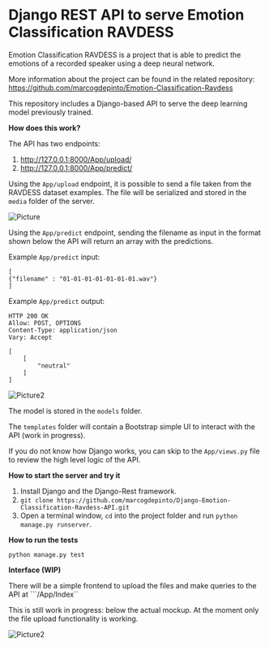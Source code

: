 # Django REST API to serve Emotion Classification RAVDESS

Emotion Classification RAVDESS is a project that is able to predict the emotions of a recorded speaker using a deep neural network.

More information about the project can be found in the related repository: https://github.com/marcogdepinto/Emotion-Classification-Ravdess

This repository includes a Django-based API to serve the deep learning model previously trained.

 **How does this work?**
 
 The API has two endpoints:
 
 1) http://127.0.0.1:8000/App/upload/
 2) http://127.0.0.1:8000/App/predict/ 
 
Using the `App/upload` endpoint, it is possible to send a file taken from the RAVDESS dataset examples. The file will be serialized and stored in the `media` folder of the server.

![Picture](https://github.com/marcogdepinto/Django-Emotion-Classification-Ravdess-API/blob/master/gitmedia/fileupload.png)
 
Using the `App/predict` endpoint, sending the filename as input in the format shown below the API will return an array with the predictions.

Example `App/predict` input:

```
[
{"filename" : "01-01-01-01-01-01-01.wav"}
]
```
Example `App/predict` output:
```
HTTP 200 OK
Allow: POST, OPTIONS
Content-Type: application/json
Vary: Accept

[
    [
        "neutral"
    ]
]
```

![Picture2](https://github.com/marcogdepinto/Django-Emotion-Classification-Ravdess-API/blob/master/gitmedia/predict.png)

The model is stored in the ```models``` folder.

The ```templates``` folder will contain a Bootstrap simple UI to interact with the API (work in progress).

If you do not know how Django works, you can skip to the ``App/views.py`` file to review the high level logic of the API.

**How to start the server and try it**

1) Install Django and the Django-Rest framework.
2) ```git clone https://github.com/marcogdepinto/Django-Emotion-Classification-Ravdess-API.git```
3) Open a terminal window, ```cd``` into the project folder and run ```python manage.py runserver```.

**How to run the tests**

```python manage.py test```

**Interface (WIP)**

There will be a simple frontend to upload the files and make queries to the API at ```/App/Index``

This is still work in progress: below the actual mockup. At the moment only the file upload functionality is working.

 ![Picture2](https://github.com/marcogdepinto/Django-Emotion-Classification-Ravdess-API/blob/master/gitmedia/interface2.png)